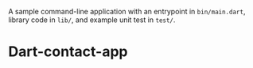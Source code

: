 A sample command-line application with an entrypoint in `bin/main.dart`, library code
in `lib/`, and example unit test in `test/`.
# Dart-contact-app
